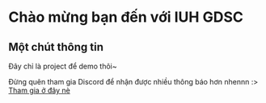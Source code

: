 # Chào mừng bạn đến với IUH GDSC

## Một chút thông tin
Đây chỉ là project để demo thôi~

Đừng quên tham gia Discord để nhận được nhiều thông báo hơn nhennn :> [Tham gia ở đây nè](https://discord.gg/nqbp3dfx9E)
